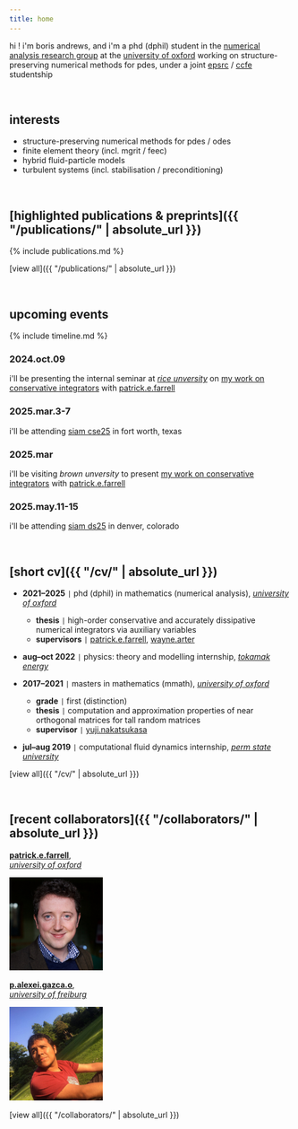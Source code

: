 ```yaml
---
title: home
---
```


hi ! i'm boris andrews, and i'm a phd (dphil) student in the [numerical analysis research group](https://www.maths.ox.ac.uk/groups/numerical-analysis) at the [university of oxford](https://www.maths.ox.ac.uk/) working on structure-preserving numerical methods for pdes, under a joint [epsrc](https://www.ukri.org/councils/epsrc/) / [ccfe](https://ccfe.ukaea.uk/) studentship

<br>

## interests

- structure-preserving numerical methods for pdes / odes
- finite element theory (incl. mgrit / feec)
- hybrid fluid-particle models
- turbulent systems (incl. stabilisation / preconditioning)

<br>

## [highlighted publications & preprints]({{ "/publications/" | absolute_url }})

{% include publications.md %}

[view all]({{ "/publications/" | absolute_url }})

<br>

## upcoming events

{% include timeline.md %}

<div class="timeline">
  <div class="outer">
    <div class="card">
      <div class="info">
        <h3 class="title">2024.oct.09</h3>
        <p>i'll be presenting the internal seminar at <em><a href="https://mathweb.rice.edu/">rice unversity</a></em> on <a href="publications/sp-schemes/index.md">my work on conservative integrators</a> with <a href="https://pefarrell.org/">patrick.e.farrell</a></p>
      </div>
    </div>
    <div class="card">
      <div class="info">
        <h3 class="title">2025.mar.3-7</h3>
        <p>i'll be attending <a href="https://www.siam.org/conferences-events/siam-conferences/cse25/">siam cse25</a> in fort worth, texas</p>
      </div>
    </div>
    <div class="card">
      <div class="info">
        <h3 class="title">2025.mar</h3>
        <p>i'll be visiting <em>brown unversity</em> to present <a href="publications/sp-schemes/index.md">my work on conservative integrators</a> with <a href="https://pefarrell.org/">patrick.e.farrell</a></p>
      </div>
    </div>
    <div class="card">
      <div class="info">
        <h3 class="title">2025.may.11-15</h3>
        <p>i'll be attending <a href="https://www.siam.org/conferences-events/siam-conferences/ds25/">siam ds25</a> in denver, colorado</p>
      </div>
    </div>
  </div>
</div>

<br>

## [short cv]({{ "/cv/" | absolute_url }})

- **2021–2025** <code>&#124;</code> phd (dphil) in mathematics (numerical analysis), [*university of oxford*](https://www.maths.ox.ac.uk/)
    - **thesis** <code>&#124;</code> high-order conservative and accurately dissipative numerical integrators via auxiliary variables
    - **supervisors** <code>&#124;</code> [patrick.e.farrell](https://pefarrell.org/), [wayne.arter](https://www.linkedin.com/in/wayne-arter-86375211/)
- **aug–oct 2022** <code>&#124;</code> physics: theory and modelling internship, [*tokamak energy*](https://tokamakenergy.com/)
  
- **2017–2021** <code>&#124;</code> masters in mathematics (mmath), [*university of oxford*](https://www.maths.ox.ac.uk/)
    - **grade** <code>&#124;</code> first (distinction)
    - **thesis** <code>&#124;</code> computation and approximation properties of near orthogonal matrices for tall random matrices
    - **supervisor** <code>&#124;</code> [yuji.nakatsukasa](https://people.maths.ox.ac.uk/nakatsukasa/)
- **jul–aug 2019** <code>&#124;</code> computational fluid dynamics internship, [*perm state university*](http://en.psu.ru/)

[view all]({{ "/cv/" | absolute_url }})

<br>

## [recent collaborators]({{ "/collaborators/" | absolute_url }})

[**patrick.e.farrell**](https://pefarrell.org/), <br>
[*university of oxford*](https://www.maths.ox.ac.uk/)

<img src="/assets/img/collaborators/patrick.jpg" alt="patrick.e.farrell" width="167" />

[**p.alexei.gazca.o**](https://gazcaorozco.github.io/home/), <br>
[*university of freiburg*](https://www.math.uni-freiburg.de/index.html)

<img src="/assets/img/collaborators/alexei.jpeg" alt="p.alexei.gazca.o" width="167" />

[view all]({{ "/collaborators/" | absolute_url }})
